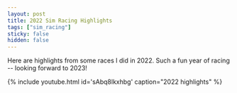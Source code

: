 ```yaml
---
layout: post
title: 2022 Sim Racing Highlights
tags: ["sim_racing"]
sticky: false
hidden: false
---
```


Here are highlights from some races I did in 2022.  Such a fun year of racing -- looking forward to 2023!

{% include youtube.html id='sAbq8lkxhbg' caption="2022 highlights" %}
